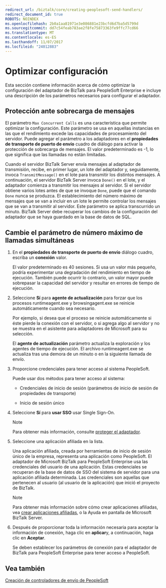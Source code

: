 ```yaml
---
redirect_url: /biztalk/core/creating-peoplesoft-send-handlers/
redirect_document_id: true
ROBOTS: NOINDEX
ms.openlocfilehash: 2b0a1aa81971e3e086881e23bcfd6d7ba5d5799d
ms.sourcegitcommit: dd7c54feab783ae2f8fe75873363fe9ffc77cd66
ms.translationtype: MT
ms.contentlocale: es-ES
ms.lasthandoff: 11/07/2017
ms.locfileid: "24012883"
---
```

# <a name="optimize-configuration"></a>Optimizar configuración
Esta sección contiene información acerca de cómo optimizar la configuración del adaptador de BizTalk para PeopleSoft Enterprise e incluye una descripción de los parámetros necesarios para configurar el adaptador.  
  
## <a name="message-overload-protection"></a>Protección ante sobrecarga de mensajes  
 El parámetro `Max Concurrent Calls` es una característica que permite optimizar la configuración. Este parámetro se usa en aquellas instancias en las que el rendimiento excede las capacidades de procesamiento del servidor. Puede agregar el parámetro a los adaptadores en el **propiedades de transporte de puerto de envío** cuadro de diálogo para activar la protección de sobrecarga de mensajes. El valor predeterminado es -1, lo que significa que las llamadas no están limitadas.  
  
 Cuando el servidor BizTalk Server envía mensajes al adaptador de transmisión, recibe, en primer lugar, un lote del adaptador y, seguidamente, invoca `TransmitMessage()` en el lote para transmitir los distintos mensajes. A continuación, el servidor BizTalk Server invoca `Done()` en el lote, y el adaptador comienza a transmitir los mensajes al servidor. Si el servidor obtiene varios lotes antes de que se invoque `Done`, puede que el comando `Done` nunca se produzca. El establecimiento del número máximo de mensajes que se van a incluir en un lote le permite controlar los mensajes que se van a transmitir al servidor. Este parámetro se aplica transcurrido un minuto. BizTalk Server debe recuperar los cambios de la configuración del adaptador que se haya guardado en la base de datos de SQL.  
  
## <a name="change-the-max-concurrent-calls-parameter"></a>Cambie el parámetro de número máximo de llamadas simultáneas  
  
1.  En el **propiedades de transporte de puerto de envío** diálogo cuadro, escriba un **conexión** valor.  
  
     El valor predeterminado es 40 sesiones. Si usa un valor más pequeño, podría experimentar una degradación del rendimiento en tiempo de ejecución. También puede ocurrir lo contrario, un valor mayor puede sobrepasar la capacidad del servidor y resultar en errores de tiempo de ejecución.  
  
2.  Seleccione **Sí** para **agente de actualización** para forzar que los procesos runtimeagent.exe y browsingagent.exe se reinicie automáticamente cuando sea necesario.  
  
     Por ejemplo, si desea que el proceso se reinicie automáticamente si éste pierde la conexión con el servidor, o si agrega algo al servidor y no se muestra en el asistente para adaptadores de Microsoft para su selección.  
  
     El **agente de actualización** parámetro actualiza la exploración y los agentes de tiempo de ejecución. El archivo runtimeagent.exe se actualiza tras una demora de un minuto o en la siguiente llamada de envío.  
  
3.  Proporcione credenciales para tener acceso al sistema PeopleSoft.  
  
     Puede usar dos métodos para tener acceso al sistema:  
  
    -   Credenciales de inicio de sesión (parámetros de inicio de sesión de propiedades de transporte)  
  
    -   Inicio de sesión único  
  
4.  Seleccione **Sí** para **usar SSO** usar Single Sign-On.  
  
    > [!NOTE]
    >  Para obtener más información, consulte [proteger el adaptador](../core/security-in-biztalk-adapter-for-peoplesoft-enterprise.md). 
  
5.  Seleccione una aplicación afiliada en la lista.  
  
     Una aplicación afiliada, creada por herramientas de inicio de sesión único de la empresa, representa una aplicación como PeopleSoft. El adaptador de Microsoft BizTalk para PeopleSoft Enterprise usa las credenciales del usuario de una aplicación. Estas credenciales se recuperan de la base de datos de SSO del sistema de servidor para una aplicación afiliada determinada. Las credenciales son aquellas que pertenecen al usuario (al usuario de la aplicación) que inició el proyecto de BizTalk.  
  
    > [!NOTE]
    >  Para obtener más información sobre cómo crear aplicaciones afiliadas, vea [crear aplicaciones afiliadas](../core/creating-affiliate-applications2.md), o la Ayuda en pantalla de Microsoft BizTalk Server.  
  
6.  Después de proporcionar toda la información necesaria para aceptar la información de conexión, haga clic en **aplicar**y, a continuación, haga clic en **Aceptar**.  
  
     Se deben establecer los parámetros de conexión para el adaptador de BizTalk para PeopleSoft Enterprise para tener acceso a PeopleSoft.  
  
## <a name="see-also"></a>Vea también  
 [Creación de controladores de envío de PeopleSoft](../core/creating-peoplesoft-send-handlers.md)